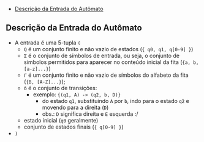 
- [Descrição da Entrada do Autômato](#descrição-da-entrada-do-autômato)

## Descrição da Entrada do Autômato

- A entrada é uma 5-tupla `(`
  - `Q` é um conjunto finito e não vazio de estados (`{ q0, q1, q[0-9] }`)
  - `Σ` é o conjunto de símbolos de entrada, ou seja, o conjunto de símbolos permitidos para aparecer no conteúdo inicial da fita (`{a, b, [a-z]...}`)
  - `Γ` é um conjunto finito e não vazio de símbolos do alfabeto da fita (`{B, [A-Z]...}`);
  - `δ` é o conjunto de transições:
    - exemplo: `{(q1, A) -> (q2, b, D)}`
      - do estado `q1`, substituindo `A` por `b`, indo para o estado `q2` e movendo para a direita (`D`)
      - obs.: `D` significa direita e `E` esquerda :/
  - estado inicial (`q0` geralmente)
  - conjunto de estados finais (`{ q[0-9] }`)
- `)`
